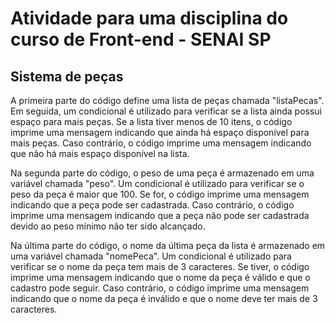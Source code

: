 # Atividade para uma disciplina do curso de Front-end - SENAI SP
## Sistema de peças

A primeira parte do código define uma lista de peças chamada "listaPecas". Em seguida, um condicional é utilizado para verificar se a lista ainda possui espaço para mais peças. Se a lista tiver menos de 10 itens, o código imprime uma mensagem indicando que ainda há espaço disponível para mais peças. Caso contrário, o código imprime uma mensagem indicando que não há mais espaço disponível na lista.

Na segunda parte do código, o peso de uma peça é armazenado em uma variável chamada "peso". Um condicional é utilizado para verificar se o peso da peça é maior que 100. Se for, o código imprime uma mensagem indicando que a peça pode ser cadastrada. Caso contrário, o código imprime uma mensagem indicando que a peça não pode ser cadastrada devido ao peso mínimo não ter sido alcançado.

Na última parte do código, o nome da última peça da lista é armazenado em uma variável chamada "nomePeca". Um condicional é utilizado para verificar se o nome da peça tem mais de 3 caracteres. Se tiver, o código imprime uma mensagem indicando que o nome da peça é válido e que o cadastro pode seguir. Caso contrário, o código imprime uma mensagem indicando que o nome da peça é inválido e que o nome deve ter mais de 3 caracteres.
